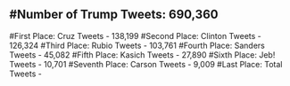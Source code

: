 #Number of Trump Tweets: 690,360
---
#First Place: Cruz Tweets - 138,199
#Second Place: Clinton Tweets - 126,324
#Third Place: Rubio Tweets - 103,761
#Fourth Place: Sanders Tweets - 45,082
#Fifth Place: Kasich Tweets - 27,890
#Sixth Place: Jeb! Tweets - 10,701
#Seventh Place: Carson Tweets - 9,009
#Last Place: Total Tweets -  
